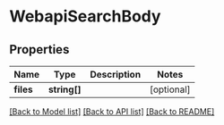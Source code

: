 # WebapiSearchBody

## Properties
Name | Type | Description | Notes
------------ | ------------- | ------------- | -------------
**files** | **string[]** |  | [optional] 

[[Back to Model list]](../../README.md#documentation-for-models) [[Back to API list]](../../README.md#documentation-for-api-endpoints) [[Back to README]](../../README.md)

